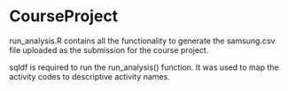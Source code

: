 CourseProject
=============
run_analysis.R contains all the functionality to generate the samsung.csv file uploaded as the submission for the course project.

sqldf is required to run the run_analysis() function. It was used to map the activity codes to descriptive activity names.
